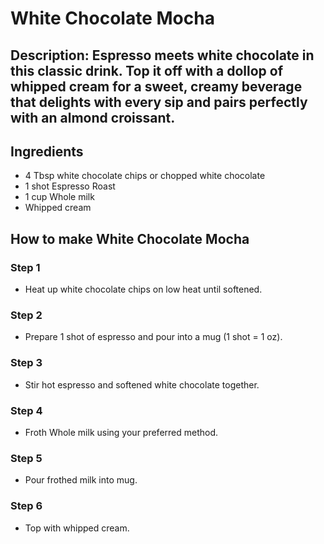 # White Chocolate Mocha​

## Description: Espresso meets white chocolate in this classic drink. Top it off with a dollop of whipped cream for a sweet, creamy beverage that delights with every sip and pairs perfectly with an almond croissant.

## Ingredients

- 4 Tbsp white chocolate chips or chopped white chocolate
- 1 shot Espresso Roast
- 1 cup Whole milk
- Whipped cream

## How to make White Chocolate Mocha​

### Step 1

- Heat up white chocolate chips on low heat until softened.

### Step 2

- Prepare 1 shot of espresso and pour into a mug (1 shot = 1 oz).

### Step 3

- Stir hot espresso and softened white chocolate together.

### Step 4

- Froth Whole milk using your preferred method.

### Step 5

- Pour frothed milk into mug.

### Step 6

- Top with whipped cream.

